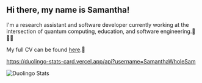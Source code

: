 ## Hi there, my name is Samantha!

I'm a research assistant and software developer currently working at the intersection of quantum computing, education, and software engineering.🧮👩‍💻

My full CV can be found [here](https://samantha-norrie.github.io/).📜

https://duolingo-stats-card.vercel.app/api?username=SamanthaWholeSam

<img src="https://duolingo-stats-card.vercel.app/api?username=SamanthaWholeSam" alt="Duolingo Stats"/>
